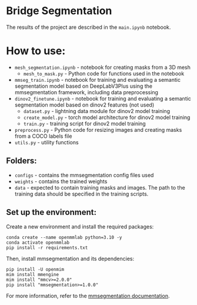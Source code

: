 # Bridge Segmentation

The results of the project are described in the `main.ipynb` notebook.

# How to use:

- `mesh_segmentation.ipynb` - notebook for creating masks from a 3D mesh
  - `mesh_to_mask.py` - Python code for functions used in the notebook
- `mmseg_train.ipynb` - notebook for training and evaluating a semantic segmentation model based on DeepLabV3Plus using the mmsegmentation framework, including data preprocessing
- `dinov2_finetune.ipynb` - notebook for training and evaluating a semantic segmentation model based on dinov2 features (not used)
  - `dataset.py` - lightning data module for dinov2 model training
  - `create_model.py` - torch model architecture for dinov2 model training
  - `train.py` - training script for dinov2 model training
- `preprocess.py` - Python code for resizing images and creating masks from a COCO labels file
- `utils.py` - utility functions

## Folders:
- `configs` - contains the mmsegmentation config files used
- `weights` - contains the trained weights
- `data` - expected to contain training masks and images. The path to the training data should be specified in the training scripts.

## Set up the environment:

Create a new environment and install the required packages:

```
conda create --name openmmlab python=3.10 -y
conda activate openmmlab
pip install -r requirements.txt
```

Then, install mmsegmentation and its dependencies:

```
pip install -U openmim
mim install mmengine
mim install "mmcv>=2.0.0"
pip install "mmsegmentation>=1.0.0"
```

For more information, refer to the [mmsegmentation documentation](https://mmsegmentation.readthedocs.io/en/latest/get_started.html).
